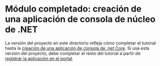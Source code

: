 # <a name="completed-module-create-a-net-core-console-app"></a>Módulo completado: creación de una aplicación de consola de núcleo de .NET

La versión del proyecto en este directorio refleja cómo completar el tutorial hasta la [creación de una aplicación de consola de .net Core](https://docs.microsoft.com/graph/tutorials/dotnet-core?tutorial-step=1). Si usa esta versión del proyecto, debe completar el resto del tutorial a partir de [registrar la aplicación en el portal](https://docs.microsoft.com/graph/tutorials/dotnet-core?tutorial-step=2).
